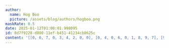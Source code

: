 ```yaml
---
author:
  name: Hog Boo
  picture: /assets/blog/authors/hogboo.png
maskRate: 0.5
date: 2025-01-12T01:00:01.998095
id: 8d7f9228-d080-11ef-b451-41234cb8625c
content: '[[0, 6, 7, 0, 3, 4, 2, 0, 0], [0, 4, 0, 6, 0, 1, 8, 9, 7], [9, 0, 1, 0, 0, 0, 6, 3, 0], [7, 1, 4, 3, 6, 0, 0, 2, 0], [5, 8, 0, 4, 1, 2, 0, 7, 0], [0, 3, 0, 0, 0, 0, 1, 0, 8], [0, 7, 8, 0, 0, 0, 0, 0, 2], [0, 9, 0, 0, 0, 7, 0, 1, 3], [1, 5, 0, 0, 0, 6, 0, 8, 0]]'
---
```

